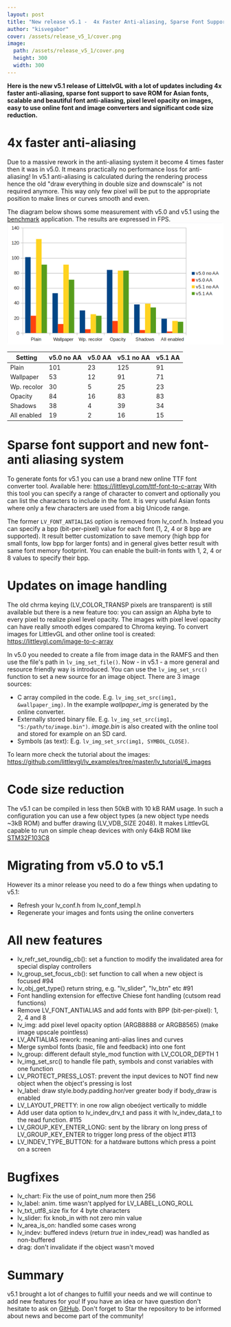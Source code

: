 ```yaml
---
layout: post
title: "New release v5.1 -  4x Faster Anti-aliasing, Sparse Font Support and more"
author: "kisvegabor"
cover: /assets/release_v5_1/cover.png
image:
  path: /assets/release_v5_1/cover.png
  height: 300
  width: 300
---
```


**Here is the new v5.1 release of LittelvGL with a lot of updates including 4x faster anti-aliasing, sparse font support to save ROM for Asian fonts, scalable and beautiful font anti-aliasing, pixel level opacity on images, easy to use online font and image converters and significant code size reduction.**

# 4x faster anti-aliasing
Due to a massive rework in the anti-aliasing system it become 4 times faster then it was in v5.0. It means practically no performance loss for anti-aliasing! In v5.1 anti-aliasing is calculated during the rendering process hence the old "draw everything in double size and downscale" is not required anymore. This way only few pixel will be put to the appropriate position to make lines or curves smooth and even.

The diagram below shows some measurement  with v5.0 and v5.1 using the [benchmark](https://github.com/littlevgl/lv_examples/tree/master/lv_apps/benchmark) application. The results are expressed in FPS.
![v5.0 and v5.1 comparison: faster anti-aliasing ](/assets/release_v5_1/v5_0_v5_1_comparision.png)

|Setting | v5.0 no AA | v5.0 AA | v5.1 no AA | v5.1 AA|
|-- | -- | -- | -- | --|
|Plain | 101 | 23 | 125 | 91|
|Wallpaper | 53 | 12 | 91 | 71|
|Wp. recolor | 30 | 5 | 25 | 23|
|Opacity | 84 | 16 | 83 | 83|
|Shadows | 38 | 4 | 39 | 34|
|All enabled | 19 | 2 | 16 | 15|

# Sparse font support and new font-anti aliasing system   
To generate fonts for v5.1 you can use a brand new online TTF font converter tool. Available here: https://littlevgl.com/ttf-font-to-c-array
With this tool you can specify a range of character to convert and optionally you can list the characters to include in the font. It is very useful Asian fonts where only a few characters are used from a big Unicode range.

The former `LV_FONT_ANTIALIAS` option is removed from lv_conf.h. Instead you can specify a bpp (bit-per-pixel) value for each font (1, 2, 4 or 8 bpp are supported). It result better customization to save memory (high bpp for small fonts, low bpp for larger fonts) and in general gives better result with same font memory footprint. You can enable the  built-in fonts with 1, 2, 4 or 8 values to specify their bpp.

# Updates on image handling
 The old chrma keying (LV_COLOR_TRANSP pixels are transparent) is still available but there is a new feature too: you can assign an Alpha byte to every pixel to realize pixel level opacity. The images with pixel level opacity can have really smooth edges compared to Chroma keying. 
To convert images for LittlevGL and other online tool is created: https://littlevgl.com/image-to-c-array

In v5.0 you needed to create a file from image data in the RAMFS and then use the file's path in `lv_img_set_file()`. Now - in v5.1 - a more general and resource friendly way is introduced. You can use the `lv_img_set_src()` function to set a new source for an image object. There are 3 image sources:
- C array compiled in the code. E.g. `lv_img_set_src(img1, &wallpaper_img)`. In the example *wallpaper_img* is generated by the online converter.
- Externally stored binary file. E.g. `lv_img_set_src(img1, "S:/path/to/image.bin")`. *image.bin* is also created with the online tool and stored for example on an SD card. 
- Symbols (as text): E.g.  `lv_img_set_src(img1, SYMBOL_CLOSE)`. 

To learn more check the tutorial about the images: https://github.com/littlevgl/lv_examples/tree/master/lv_tutorial/6_images

# Code size reduction 
The v5.1 can be compiled in less then 50kB with 10 kB RAM usage. In such a configuration you can use a few object types (a new object type needs ~3kB ROM) and buffer drawing (LV_VDB_SIZE   2048). It makes LittlevGL capable to run on simple cheap devices with only 64kB ROM like [STM32F103C8](http://www.st.com/en/microcontrollers/stm32f103c8.html)

# Migrating from v5.0 to v5.1
However its a minor release you need to do a few things when updating to v5.1:
- Refresh your lv_conf.h from lv_conf_templ.h 
- Regenerate your images and fonts using the online converters 

# All new features
-  lv_refr_set_roundig_cb(): set a function to modify the invalidated area for special display controllers
-  lv_group_set_focus_cb(): set function to call when a new object is focused #94
-  lv_obj_get_type() return string, e.g. "lv_slider", "lv_btn" etc #91
-  Font handling extension for effective Chiese font handling (cutsom read functions)
-  Remove LV_FONT_ANTIALIAS and add fonts with BPP (bit-per-pixel): 1, 2, 4 and 8
-  lv_img: add pixel level opacity option (ARGB8888 or ARGB8565) (make image upscale pointless)
-  LV_ANTIALIAS rework: meaning anti-alias lines and curves
-  Merge symbol fonts (basic, file and feedback) into one font 
-  lv_group: different default style_mod function with LV_COLOR_DEPTH   1
-  lv_img_set_src() to handle file path, symbols and const variables with one function
-  LV_PROTECT_PRESS_LOST: prevent the input devices to NOT find new object when the object's pressing is lost
-  lv_label: draw style.body.padding.hor/ver greater body if body_draw is enabled 
-  LV_LAYOUT_PRETTY: in one row align obeóject vertically to middle
-  Add user data option to lv_indev_drv_t and pass it with lv_indev_data_t to the read function. #115
-  LV_GROUP_KEY_ENTER_LONG: sent by the library on long press of LV_GROUP_KEY_ENTER to trigger long press of the object #113
-  LV_INDEV_TYPE_BUTTON: for a hatdware buttons which press a point on a screen

# Bugfixes
-  lv_chart: Fix the use of point_num more then 256 
-  lv_label: anim. time wasn't applyed for LV_LABEL_LONG_ROLL
-  lv_txt_utf8_size fix for 4 byte characters
-  lv_slider: fix knob_in with not zero min value
-  lv_area_is_on: handled some cases wrong
-  lv_indev: buffered indevs (return *true* in indev_read) was handled as non-buffered
-  drag: don't invalidate if the object wasn't moved

# Summary
v5.1 brought a lot of changes to fulfill your needs and we will continue to add new features for you! If you have an idea or have question don't hesitate to ask on [GitHub](https://github.com/littlevgl/lvgl). Don't forget to Star the repository to be informed about news and become part of the community!




 



